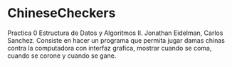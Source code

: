 ChineseCheckers
===============

Practica 0 Estructura de Datos y Algoritmos II. Jonathan Eidelman, Carlos Sanchez.
Consiste en hacer un programa que permita jugar damas chinas contra la computadora con interfaz grafica, mostrar cuando se coma, cuando se corone y cuando se gane.

